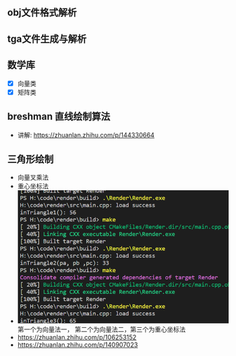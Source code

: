 ## obj文件格式解析
## tga文件生成与解析
## 数学库
- [x] 向量类
- [x] 矩阵类

## breshman 直线绘制算法
- 讲解: https://zhuanlan.zhihu.com/p/144330664

## 三角形绘制
- 向量叉乘法
- 重心坐标法
- ![Alt text](image.png)  第一个为向量法一， 第二个为向量法二，第三个为重心坐标法
- https://zhuanlan.zhihu.com/p/106253152
- https://zhuanlan.zhihu.com/p/140907023